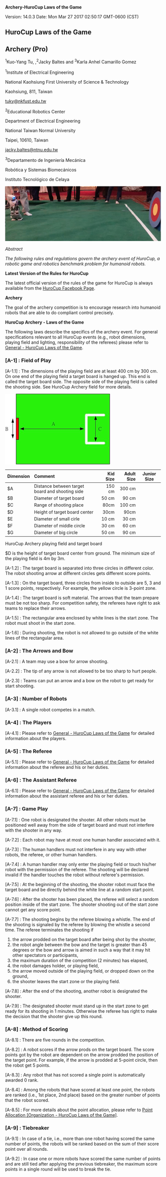 **Archery-HuroCup Laws of the Game**

Version: 14.0.3 Date: Mon Mar 27 2017 02:50:17 GMT-0600 (CST)

## HuroCup Laws of the Game

## Archery (Pro)

<sup>1</sup>Kuo-Yang Tu, ,<sup>2</sup>Jacky Baltes and <sup>3</sup>Karla Anhel Camarillo Gomez

<sup>1</sup>Institute of Electrical Engineering

National Kaohsiung First University of Science & Technology

Kaohsiung, 811, Taiwan

[tuky@nkfust.edu.tw](tuky@nkfust.edu.tw)

<sup>2</sup>Educational Robotics Center

Department of Electrical Engineering

National Taiwan Normal University

Taipei, 10610, Taiwan

[jacky.baltes@ntnu.edu.tw](jacky.baltes@ntnu.edu.tw)

<sup>3</sup>Departamento de Ingeniería Mecánica

Robótica y Sistemas Biomecánicos

Instituto Tecnológico de Celaya

![](image/a.png)

*Abstract*

*The following rules and regulations govern the archery event of HuroCup, a robotic game and robotics benchmark problem for humanoid robots.*

**Latest Version of the Rules for HuroCup**

The latest official version of the rules of the game for HuroCup is always available from the [HuroCup Facebook Page](https://www.google.com/url?q=http://www.facebook.com/groups/hurocup&sa=D&ust=1514088107603000&usg=AFQjCNGMLYX_nMp8mpc63GHxdyN9em8Z7Q).

**Archery**

The goal of the archery competition is to encourage research into humanoid robots that are able to do compliant control precisely.

**HuroCup Archery - Laws of the Game**

The following laws describe the specifics of the archery event. For general specifications relevant to all HuroCup events (e.g., robot dimensions, playing field and lighting, responsibility of the referees) please refer to [General - HuroCup Laws of the Game](https://www.google.com/url?q=https://docs.google.com/document/d/15laUlB6uZ56J5WpGPhepb7P8O7ul-8K5sgdf4uwu4Ak/pub&sa=D&ust=1514088107604000&usg=AFQjCNEECNgGWwMUepFDt2Ca_rcGDK_uHQ).

### [A-1] : Field of Play

[A-1.1] : The dimensions of the playing field are at least 400 cm by  300 cm. On one end of the playing field a target board is hanged up.  This end is called the target board side. The opposite side of the playing field is called the shooting side. See HuroCup Archery field for more details.

![](image/b.jpg)

Dimension | Comment | Kid Size | Adult Size | Junior Size
:-|:-|-:|-:|-
$A | Distance between target board and shooting side | 150 cm | 300 cm
$B | Diameter of target board | 50 cm | 90 cm
$C | Range of shooting place | 80cm | 100 cm
$D | Height of target board center | 30cm | 90cm
$E | Diameter of small cirle | 10 cm | 30 cm
$F | Diameter of middle circle | 30 cm | 60 cm
$G | Diameter of big circle | 50 cm | 90 cm

HuroCup Archery playing field and target board

$D is the height of target board center from ground. The minimum size of the playing field is 4m by 3m.

[A-1.2] : The target board is separated into three circles in different color.  The robot shooting arrow at different circles gets different score points.

[A-1.3] : On the target board, three circles from inside to outside are 5, 3 and 1 score points, respectively.  For example, the yellow circle is 3-point zone.

[A-1.4] : The target board is soft material.  The arrows that the team prepare must be not too sharp.  For competition safety, the referees have right to ask teams to replace their arrows.

[A-1.5] : The rectangular area enclosed by white lines is the start zone.  The robot must shoot in the start zone.

[A-1.6] :   During shooting, the robot is not allowed to go outside of  the white lines of the rectangular area.

### [A-2] : The Arrows and Bow

[A-2.1] : A team may use a bow for arrow shooting.

[A-2.2] : The tip of any arrow is not allowed to be too sharp to hurt people.

[A-2.3] : Teams can put an arrow and a bow on the robot to get ready for start shooting.

### [A-3] : Number of Robots

[A-3.1] : A single robot competes in a match.

### [A-4] : The Players

[A-4.1] : Please refer to [General - HuroCup Laws of the Game](https://www.google.com/url?q=https://docs.google.com/document/d/15laUlB6uZ56J5WpGPhepb7P8O7ul-8K5sgdf4uwu4Ak/pub&sa=D&ust=1514088107618000&usg=AFQjCNGju4nhdnsT0xW0K8V7kCg6dyquYQ) for detailed information about the players.

### [A-5] : The Referee

[A-5.1] : Please refer to [General - HuroCup Laws of the Game](https://www.google.com/url?q=https://docs.google.com/document/d/15laUlB6uZ56J5WpGPhepb7P8O7ul-8K5sgdf4uwu4Ak/pub&sa=D&ust=1514088107618000&usg=AFQjCNGju4nhdnsT0xW0K8V7kCg6dyquYQ) for detailed information about the referee and his or her duties.

### [A-6] : The Assistant Referee

[A-6.1] : Please refer to [General - HuroCup Laws of the Game](https://www.google.com/url?q=https://docs.google.com/document/d/15laUlB6uZ56J5WpGPhepb7P8O7ul-8K5sgdf4uwu4Ak/pub&sa=D&ust=1514088107618000&usg=AFQjCNGju4nhdnsT0xW0K8V7kCg6dyquYQ) for detailed information about the assistant referee and his or her duties.

### [A-7] : Game Play

[A-7.1] : One robot is designated the shooter. All other robots must be positioned well away from the side of target board and must not interfere with the shooter in any way.

[A-7.2] : Each robot may have at most one human handler associated with it.

[A-7.3] : The human handlers must not interfere in any way with other robots, the referee, or other human handlers.

[A-7.4] : A human handler may only enter the playing field or touch his/her robot with the permission of the referee. The shooting will be declared invalid if the handler touches the robot without referee's permission.

[A-7.5] : At the beginning of the shooting, the shooter robot must face the target board and be directly behind the white line at a random start point.

[A-7.6] : After the shooter has been placed, the referee will select a random position inside of the start zone.  The shooter shooting out of the start zone cannot get any score point.

[A-7.7] : The shooting begins by the referee blowing a whistle. The end of the shooting is signaled by the referee by blowing the whistle a second time. The referee terminates the shooting if

1. the arrow prodded on the target board after being shot by the shooter,
2. the robot angle between the bow and the target is greater than 45 degrees or the bow and arrow is aimed in such a way that it may hit other spectators or participants,
3. the maximum duration of the competition (2 minutes) has elapsed,
4. the robot damages holder, or playing field,
5. the arrow moved outside of the playing field, or dropped down on the ground,
6. the shooter leaves the start zone or the playing field.

[A-7.8] : After the end of the shooting, another robot is designated the shooter.

[A-7.9] : The designated shooter must stand up in the start zone to get ready for its shooting in 1 minutes.  Otherwise the referee has right to make the decision that the shooter give up this round.

### [A-8] : Method of Scoring

[A-8.1] : There are five rounds in the competition.

[A-8.2] : A robot scores if the arrow prods on the target board.  The score points got by the robot are dependent on the arrow prodded the position of the target point.  For example, if the arrow is prodded at 5-point circle, then the robot get 5 points.

[A-8.3] : Any robot that has not scored a single point is automatically awarded 0 rank.

[A-8.4] : Among the robots that have scored at least one point, the robots are ranked (i.e., 1st place, 2nd place) based on the greater number of points that the robot scored.

[A-8.5] : For more details about the point allocation, please refer to [Point Allocation [Organization - HuroCup Laws of the Game]](https://www.google.com/url?q=https://docs.google.com/document/d/1kn2_dtNp65n1j5TjZWJVIlTKRFcNkTSpARkdhLHNA1c/edit%23bookmark%3Did.rzzlothp76e9&sa=D&ust=1514088107623000&usg=AFQjCNEJ6OhF0kSidOz6BwJlCXYxdiak2w).

### [A-9] : Tiebreaker

[A-9.1] : In case of a tie, i.e., more than one robot having scored the same number of points, the robots will be ranked based on the sum of their score point over all rounds.

[A-9.2] : In case one or more robots have scored the same number of points and are still tied after applying the previous tiebreaker, the maximum score points in a single round will be used to break the tie.
